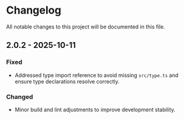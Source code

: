 # Changelog

All notable changes to this project will be documented in this file.

## 2.0.2 - 2025-10-11

### Fixed
- Addressed type import reference to avoid missing `src/type.ts` and ensure type declarations resolve correctly.

### Changed
- Minor build and lint adjustments to improve development stability.
